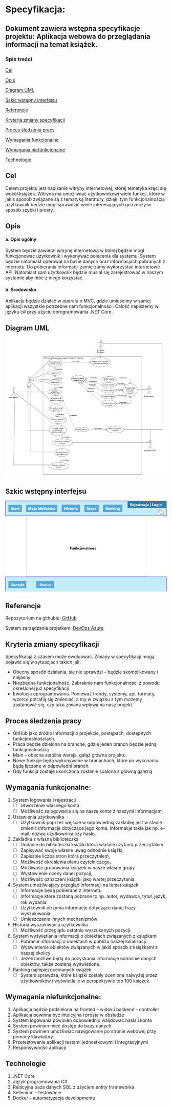 # Specyfikacja:
## Dokument zawiera wstępna specyfikacje projektu: Aplikacja webowa do przeglądania informacji na temat książek.
### Spis treści
[Cel](#1-Cel)

[Opis](#2-Opis)

[Diagram UML](#3-Diagram-UML)

[Szkic wstępny interfejsu](#4-Szkic-wstępny-interfejsu)

[Referencje](#5-referencje)

[Kryteria zmiany specyfikacji](#6-Kryteria-zmiany-specyfikacji)

[Proces śledzenia pracy](#7-Proces-śledzenia-pracy)

[Wymagania funkcjonalne](#8-Wymagania-funkcjonalne)

[Wymagania niefunkcjonalne](#9-Wymagania-niefunkcjonalne)

[Technologie](#10-Technologie)



## Cel
Celem projektu jest napisanie witryny internetowej, której tematyka kręci się wokół książek. Witryna ma umożliwiać użytkownikowi wiele funkcji, które w jakiś sposób związane są z tematyką literatury, dzięki tym funkcjonalnością użytkownik będzie mógł sprawdzić wiele interesujących go rzeczy w sposób szybki i prosty.
## Opis
#### 	a.	Opis ogólny
System będzie zawierał witrynę internetową w której będzie mógł funkcjonować użytkownik i wykonywać polecenia dla systemu. System będzie natomiast operował na bazie danych oraz informacjach pobranych z Internetu. Do pobierania informacji zamierzamy wykorzystać internetowe API.  Natomiast sam użytkownik będzie musiał się zarejestrować w naszym systemie aby móc z niego korzystać.
#### 	b.	Środowisko
Aplikacja będzie działać w oparciu o MVC, gdzie umieścimy w samej aplikacji wszystkie potrzebne nam funkcjonalności. Całość napiszemy w języku c# przy użyciu oprogramowania .NET Core.
## Diagram UML
![Diagram UML Use Case](/img/UseCaseDiagram.png)
## Szkic wstępny interfejsu
![Szkic interfejsu](/img/Szkic.png)
## Referencje
Repozytorium na githubie: [GitHub](https://github.com/MichealRG/WebApp-CheckInfoAboutBooks)

System zarządzania projetkem: [DevOps Azure](https://dev.azure.com/mk054433/Aplikacja%20webowa%20zbieraj%C4%85ca%20informacje%20o%20ksi%C4%85%C5%BCkach)
## Kryteria zmiany specyfikacji
Specyfikacja z czasem może ewoluować. Zmiany w specyfikacji mogą pojawić się w sytuacjach takich jak:
*	Obecny sposób działania, się nie sprawdzi – będzie skomplikowany i niejasny 
*	Niezbędna funkcjonalność. Zabraknie nam funkcjonalności z powodu określonej już specyfikacji
*	Ewolucja oprogramowania. Ponieważ trendy, systemy, api, formaty, wzorce potrafią się zmieniać, a my w związku z tym możemy zastanowić się, czy taka zmiana wpływa na nasz projekt.
## Proces śledzenia pracy
*	GitHub jako źródło informacji o projekcie, postępach, dostępnych funkcjonalnościach.
*	Praca będzie dzielona na branche, gdzie jeden branch będzie jedną funkcjonalnością
*	Main – obecna stabilna wersja, gałąź główna projektu
*	Nowe funkcje będą wykonywane w branachach, które po wykonaniu będą łączone w odpowiedni branch.
*	Gdy funkcja zostaje ukończona zostanie scalona z główną gałezią
## Wymagania funkcjonalne:
1.	System logowania i rejestracji 
	- [ ]	Utworzenie własnego konta
	- [ ]	Możliwość zalogowania się na nasze konto z naszymi informacjami
2.	Ustawienia użytkownika
	- [ ]	Użytkownik poprzez wejście w odpowiednią zakładkę jest w stanie zmienić informacje dotyczące jego konta. Informacje takie jak np. e-mail, nazwa użytkownika czy hasło.
3.	Zakładka z własną biblioteczka
	- [ ]	Dodanie do biblioteczki książki którą właśnie czytam/ przeczytałem
	- [ ]	Zapisywać swoje własne uwag odnośnie książki,
	- [ ]	Zapisanie liczba stron którą przeczytałem,
	- [ ]	Możliwość określenia planu czytelniczego,
	- [ ]	Możliwość grupowania książek w nasze własne grupy
	- [ ]	Wystawienie oceny danej pozycji,
	- [ ]	Możliwość oznaczeni książki jako wartej przeczytania.
4.	System umożliwiający przegląd informacji na temat książek
	- [ ]	Informacje będą pobierane z Internetu
	- [ ]	Informacje które zostaną pobrane to np. autor, wydawca, tytuł, język, rok wydania.
	- [ ]	Użytkownik otrzyma informacje dotyczące danej frazy wyszukiwania.
	- [ ]	Umieszczanie innych mechanizmów
5.	Historia wyszukiwania użytkownika
	- [ ]	Możliwość przeglądu ostatnio wyszukanych pozycji.
6.	System wyświetlania informacji o obiektach związanych z książkami 
	- [ ]	Pobranie informacji o obiektach w pobliżu naszej lokalizacji
	- [ ]	Wyświetlenie obiektów związanych w jakiś sposób z książkami z naszej okolicy
	- [ ]	Jeżeli możliwe będą do pozyskania informacje odnośnie danych obiektów, także zostaną wyświetlone.
7.	Ranking najlepiej ocenianych książek
	- [ ]	System sprawdza, które książki zostały ocenione najwyżej przez użytkowników i wyświetla je w perspektywie top 100 książek.
## Wymagania niefunkcjonalne:
1.	Aplikacja będzie podzielona na fronted – widok i backend - controller
2.	Aplikacja powinna być intuicyjna i prosta w obsłudze
3.	System logowania powinien odpowiednio walidować hasła i konta
4.	System powinien mieć dostęp do bazy danych 
5.	System powinien umożliwiać nawigowanie po stronie webowej przy pomocy klawiatury
6.	Przetestowanie aplikacji testami jednostkowymi i integracyjnymi
7.	Responsywność aplikacji
## Technologie
1.	.NET Core
2.	Język programowania C#
3.	Relacyjna baza danych SQL z użyciem entity frameworka
4.	Sellenium – testowanie
5.	Docker – automatyzacja developmentu



